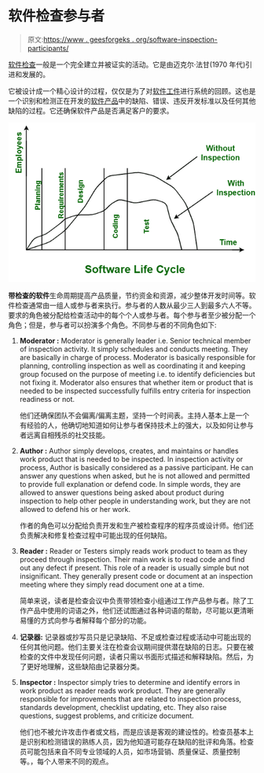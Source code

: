 # 软件检查参与者

> 原文:[https://www . geesforgeks . org/software-inspection-participants/](https://www.geeksforgeeks.org/software-inspection-participants/)

[软件检查](https://www.geeksforgeeks.org/how-software-inspection-improves-software-quality/)一般是一个完全建立并被证实的活动。它是由迈克尔·法甘(1970 年代)引进和发展的。

它被设计成一个精心设计的过程，仅仅是为了对[软件工件](https://www.geeksforgeeks.org/artifact-software-development/)进行系统的回顾。这也是一个识别和检测正在开发的[软件产品](https://www.geeksforgeeks.org/software-engineering-software-product/)中的缺陷、错误、违反开发标准以及任何其他缺陷的过程。它还确保软件产品是否满足客户的要求。

![](img/f8d9b997cba3e4a634e91b2c93182ed2.png)

**带检查的软件**生命周期提高产品质量，节约资金和资源，减少整体开发时间等。软件检查通常由一组人或参与者来执行。参与者的人数从最少三人到最多六人不等。要求的角色被分配给检查活动中的每个个人或参与者。每个参与者至少被分配一个角色；但是，参与者可以扮演多个角色。不同参与者的不同角色如下:

1.  **Moderator :**
    Moderator is generally leader i.e. Senior technical member of inspection activity. It simply schedules and conducts meeting. They are basically in charge of process. Moderator is basically responsible for planning, controlling inspection as well as coordinating it and keeping group focused on the purpose of meeting i.e. to identify deficiencies but not fixing it. Moderator also ensures that whether item or product that is needed to be inspected successfully fulfills entry criteria for inspection readiness or not.

    他们还确保团队不会偏离/偏离主题，坚持一个时间表。主持人基本上是一个有经验的人，他确切地知道如何让参与者保持技术上的强大，以及如何让参与者远离自相残杀的社交技能。

2.  **Author :**
    Author simply develops, creates, and maintains or handles work product that is needed to be inspected. In inspection activity or process, Author is basically considered as a passive participant. He can answer any questions when asked, but he is not allowed and permitted to provide full explanation or defend code. In simple words, they are allowed to answer questions being asked about product during inspection to help other people in understanding work, but they are not allowed to defend his or her work.

    作者的角色可以分配给负责开发和生产被检查程序的程序员或设计师。他们还负责解决和修复检查过程中可能出现的任何缺陷。

3.  **Reader :**
    Reader or Testers simply reads work product to team as they proceed through inspection. Their main work is to read code and find out any defect if present. This role of a reader is usually simple but not insignificant. They generally present code or document at an inspection meeting where they simply read document one at a time.

    简单来说，读者是检查会议中负责带领检查小组通过工作产品参与者。除了工作产品中使用的词语之外，他们还试图通过各种词语的帮助，尽可能以更清晰易懂的方式向参与者解释每个部分的功能。

4.  **记录器:**
    记录器或抄写员只是记录缺陷、不足或检查过程或活动中可能出现的任何其他问题。他们主要关注在检查会议期间提供潜在缺陷的日志。只要在被检查的文件中发现任何问题，读者只需以书面形式描述和解释缺陷。然后，为了更好地理解，这些缺陷由记录器分类。
5.  **Inspector :**
    Inspector simply tries to determine and identify errors in work product as reader reads work product. They are generally responsible for improvements that are related to inspection process, standards development, checklist updating, etc. They also raise questions, suggest problems, and criticize document.

    他们也不被允许攻击作者或文档，而是应该是客观的建设性的。检查员基本上是识别和检测错误的熟练人员，因为他知道可能存在缺陷的批评和角落。检查员可能包括来自不同专业领域的人员，如市场营销、质量保证、质量控制等。，每个人带来不同的观点。